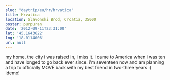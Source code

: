 ```yaml
---
slug: "daytrip/eu/hr/hrvatica"
title: Hrvatica
location: Slavonski Brod, Croatia, 35000
poster: purpuran
date: '2012-09-11T23:31:00'
lat: '45.1643622'
lng: '18.0114006'
url: null
---
```


my home, the city i was raised in, i miss it. i came to America when i was ten and have longed to go back ever since. i'm seventeen now and am planning a trip to officially MOVE back with my best friend in two-three years :) idemo!
